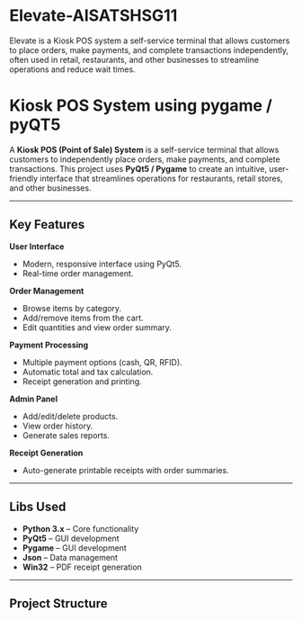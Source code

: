 # Elevate-AISATSHSG11
Elevate is a Kiosk POS system a self-service terminal that allows customers to place orders, make payments, and complete transactions independently, often used in retail, restaurants, and other businesses to streamline operations and reduce wait times. 




# Kiosk POS System using pygame / pyQT5

A **Kiosk POS (Point of Sale) System** is a self-service terminal that allows customers to independently place orders, make payments, and complete transactions. This project uses **PyQt5 / Pygame** to create an intuitive, user-friendly interface that streamlines operations for restaurants, retail stores, and other businesses.

---

## Key Features

**User Interface**
- Modern, responsive interface using PyQt5.
- Real-time order management.

**Order Management**
- Browse items by category.
- Add/remove items from the cart.
- Edit quantities and view order summary.

**Payment Processing**
- Multiple payment options (cash, QR, RFID).
- Automatic total and tax calculation.
- Receipt generation and printing.

**Admin Panel**
- Add/edit/delete products.
- View order history.
- Generate sales reports.

**Receipt Generation**
- Auto-generate printable receipts with order summaries.

---

## Libs Used

- **Python 3.x** – Core functionality
- **PyQt5** – GUI development
- **Pygame** – GUI development
- **Json** – Data management
- **Win32** – PDF receipt generation

---

## Project Structure

